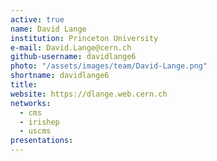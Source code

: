 ```yaml
---
active: true
name: David Lange
institution: Princeton University
e-mail: David.Lange@cern.ch
github-username: davidlange6
photo: "/assets/images/team/David-Lange.png"
shortname: davidlange6
title: 
website: https://dlange.web.cern.ch
networks:
  - cms
  - irishep
  - uscms
presentations:
---
```


